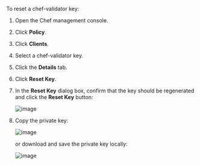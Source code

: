 To reset a chef-validator key:

1. Open the Chef management console.

1. Click **Policy**.

1. Click **Clients**.

1. Select a chef-validator key.

1. Click the **Details** tab.

1. Click **Reset Key**.

1. In the **Reset Key** dialog box, confirm that the key should be
   regenerated and click the **Reset Key** button:

   ![image](/images/step_manage_webui_admin_organization_reset_key.png)

1. Copy the private key:

   ![image](/images/step_manage_webui_policy_client_reset_key_copy.png)

   or download and save the private key locally:

   ![image](/images/step_manage_webui_policy_client_reset_key_download.png)